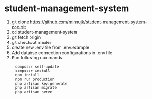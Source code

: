
# student-management-system

 1. git clone https://github.com/minnujk/student-management-system-php.git
 2. cd student-management-system
 3. git fetch origin
 4. git checkout master
 5. create new .env file from .env.example
 6. Add databse connection configurations  in .env file
 7. Run following commands
 ```
      composer self-update
      composer install
      npm install
      npm run production
      php artisan key:generate
      php artisan migrate
      php artisan serve
 ```


